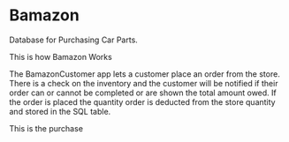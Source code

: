 # Bamazon
Database for Purchasing Car Parts.

This is how Bamazon Works


The BamazonCustomer app lets a customer place an order from the store. There is a check on the inventory and the customer will be notified if their order can or cannot be completed or are shown the total amount owed. If the order is placed the quantity order is deducted from the store quantity and stored in the SQL table.





















This is the purchase


